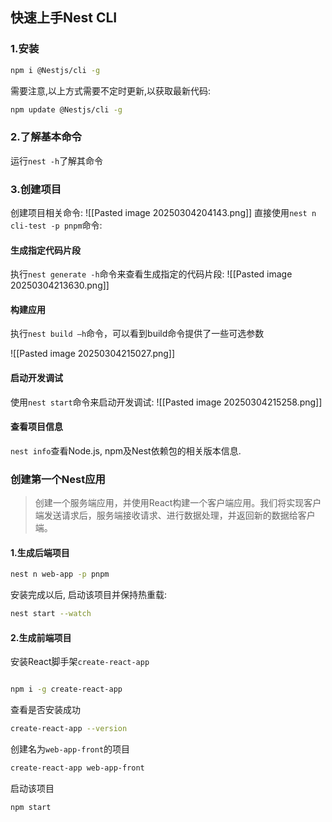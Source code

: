 
## 快速上手Nest CLI

### 1.安装
```sh
npm i @Nestjs/cli -g
```

需要注意,以上方式需要不定时更新,以获取最新代码:
```sh
npm update @Nestjs/cli -g
```
### 2.了解基本命令
运行`nest -h`了解其命令


### 3.创建项目
创建项目相关命令:
![[Pasted image 20250304204143.png]]
直接使用`nest n cli-test -p pnpm`命令:


#### 生成指定代码片段
执行`nest generate -h`命令来查看生成指定的代码片段:
![[Pasted image 20250304213630.png]]




#### 构建应用

执行`nest build –h`命令，可以看到build命令提供了一些可选参数

![[Pasted image 20250304215027.png]]


#### 启动开发调试

使用`nest start`命令来启动开发调试:
![[Pasted image 20250304215258.png]]

#### 查看项目信息
`nest info`查看Node.js, npm及Nest依赖包的相关版本信息.



### 创建第一个Nest应用

> 创建一个服务端应用，并使用React构建一个客户端应用。我们将实现客户端发送请求后，服务端接收请求、进行数据处理，并返回新的数据给客户端。

#### 1.生成后端项目

```sh
nest n web-app -p pnpm
```
安装完成以后, 启动该项目并保持热重载:
```sh
nest start --watch
```


#### 2.生成前端项目
安装React脚手架`create-react-app`
```sh

npm i -g create-react-app
```

查看是否安装成功
```sh
create-react-app --version
```

创建名为`web-app-front`的项目
```sh
create-react-app web-app-front
```

启动该项目
```sh
npm start
```



